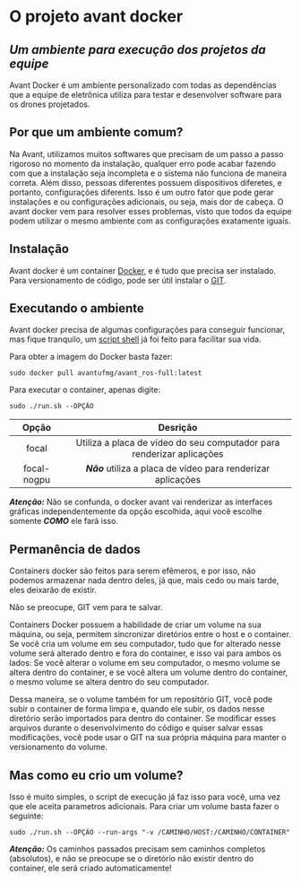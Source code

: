 # O projeto avant docker
## _Um ambiente para execução dos projetos da equipe_

Avant Docker é um ambiente personalizado com todas as dependências que a equipe
de eletrônica utiliza para testar e desenvolver software para os drones projetados.

## Por que um ambiente comum?

Na Avant, utilizamos muitos softwares que precisam de um passo a passo rigoroso no 
momento da instalação, qualquer erro pode acabar fazendo com que a instalação seja 
incompleta e o sistema não funciona de maneira correta. Além disso, pessoas diferentes
possuem dispositivos diferetes, e portanto, configurações diferents. Isso é um outro
fator que pode gerar instalações e ou configurações adicionais, ou seja, mais dor 
de cabeça. O avant docker vem para resolver esses problemas, visto que todos da 
equipe podem utilizar o mesmo ambiente com as configurações exatamente iguais.

## Instalação

Avant docker é um container [Docker](https://docs.docker.com/engine/install/), e é tudo que precisa ser instalado. 
Para versionamento de código, pode ser útil instalar o [GIT](https://git-scm.com/downloads).

## Executando o ambiente

Avant docker precisa de algumas configurações para conseguir funcionar, 
mas fique tranquilo, um [script shell](https://drive.google.com/file/d/1nmPV8-XFz_oHwHe2R3quh9qZFqyGAVC3/view?usp=sharing) já foi feito para facilitar sua vida.

Para obter a imagem do Docker basta fazer:
```
sudo docker pull avantufmg/avant_ros-full:latest
```
Para executar o container, apenas digite:
```
sudo ./run.sh --OPÇÃO
```
| Opção | Desrição |
| :---: | :---:    |
|focal  | Utiliza a placa de vídeo do seu computador para renderizar aplicações |
|focal-nogpu | ***Não*** utiliza a placa de vídeo para renderizar aplicações |

***Atenção:*** Não se confunda, o docker avant vai renderizar as interfaces gráficas
independentemente da opção escolhida, aqui você escolhe somente ***COMO*** ele fará isso.
## Permanência de dados

Containers docker são feitos para serem efêmeros, e por isso, não podemos armazenar
nada dentro deles, já que, mais cedo ou mais tarde, eles deixarão de existir.

Não se preocupe, GIT vem para te salvar.

Containers Docker possuem a habilidade de criar um volume na sua máquina, ou seja, permitem sincronizar diretórios entre o host e o container. Se você cria um volume em seu computador, tudo que for alterado nesse volume será alterado dentro e fora do container, e isso vai para ambos os lados: Se você alterar o volume em seu computador, o mesmo volume se altera dentro do container, e se você altera um volume dentro do container, o mesmo volume se altera dentro do seu computador.

Dessa maneira, se o volume também for um repositório GIT, você pode subir o container de forma limpa e, quando ele subir, os dados nesse diretório serão importados para dentro do container. Se modificar esses arquivos durante o desenvolvimento do código e quiser salvar essas modificações, você pode usar o GIT na sua própria máquina para manter o versionamento do volume. 

## Mas como eu crio um volume?

Isso é muito simples, o script de execução já faz isso para você, uma vez que ele aceita parametros adicionais. Para criar um volume basta fazer o seguinte:

```
sudo ./run.sh --OPÇÃO --run-args "-v /CAMINHO/HOST:/CAMINHO/CONTAINER"
```

***Atenção:*** Os caminhos passados precisam sem caminhos completos (absolutos), e não se preocupe se o diretório não existir dentro do container, ele será criado automaticamente!
